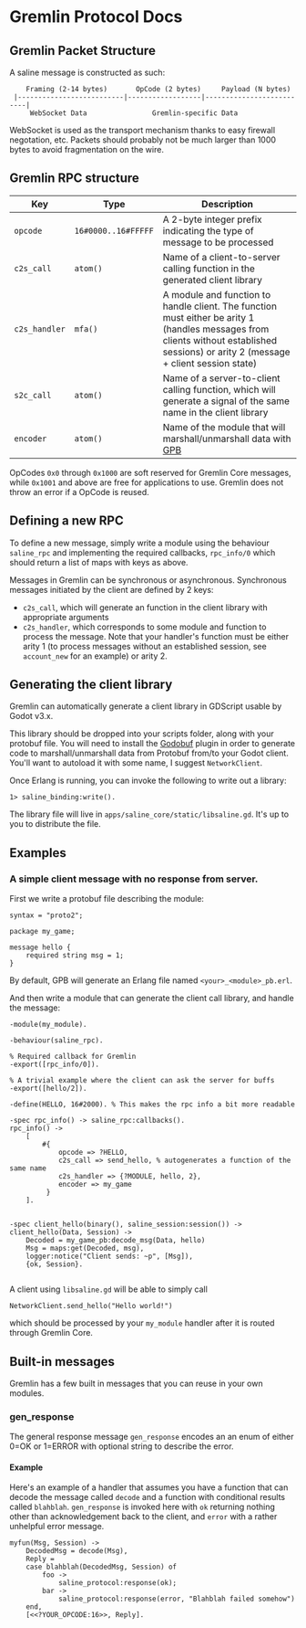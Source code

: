 Gremlin Protocol Docs
===============

Gremlin Packet Structure
-----------------
A saline message is constructed as such:

```
    Framing (2-14 bytes)       OpCode (2 bytes)     Payload (N bytes)
 |--------------------------|------------------|--------------------------|
     WebSocket Data                Gremlin-specific Data
```

WebSocket is used as the transport mechanism thanks to easy firewall negotation, etc. Packets should probably not be much larger than 1000 bytes to avoid fragmentation on the wire. 


Gremlin RPC structure
------------------------


| Key         | Type            | Description                                  |
| ---         | -----            | ------------------------------------------   |
| `opcode`      | `16#0000..16#FFFFF` | A 2-byte integer prefix indicating the type of message to be processed |
| `c2s_call`    | `atom()`           | Name of a client-to-server calling function in the generated client library |
| `c2s_handler` | `mfa()`            | A module and function to handle client. The function must either be arity 1 (handles messages from clients without established sessions) or arity 2 (message + client session state)  |
| `s2c_call`    | `atom()`           | Name of a server-to-client calling function, which will generate a signal of the same name in the client library  |
| `encoder`     | `atom()`           | Name of the module that will marshall/unmarshall data with [GPB](https://github.com/tomas-abrahamsson/gpb) | 


OpCodes `0x0` through `0x1000` are soft reserved for Gremlin Core messages, while `0x1001` and above are free for applications to use. Gremlin does not throw an error if a OpCode is reused.

Defining a new RPC
-----------------
To define a new message, simply write a module using the behaviour `saline_rpc` and implementing the required callbacks, `rpc_info/0` which should return a list of maps with keys as above.


Messages in Gremlin can be synchronous or asynchronous. Synchronous messages initiated by the client are defined by 2 keys: 
 - `c2s_call`, which will generate an function in the client library with appropriate arguments
 - `c2s_handler`, which corresponds to some module and function to process the message. Note that your handler's function must be either arity 1 (to process messages without an established session, see `account_new` for an example)  or arity 2.


Generating the client library
---------------------

Gremlin can automatically generate a client library in GDScript usable by Godot v3.x.

This library should be dropped into your scripts folder, along with your protobuf file. You will need to install the [Godobuf](https://github.com/oniksan/godobuf) plugin in order to generate code to marshall/unmarshall data from Protobuf from/to your Godot client. You'll want to autoload it with some name, I suggest `NetworkClient`. 

Once Erlang is running, you can invoke the following to write out a library:

```
1> saline_binding:write().
```

The library file will live in `apps/saline_core/static/libsaline.gd`. It's up to you to distribute the file. 



Examples
--------------

### A simple client message with no response from server.

First we write a protobuf file describing the module:

``` 
syntax = "proto2";

package my_game;

message hello {
    required string msg = 1;
}
```

By default, GPB will generate an Erlang file named `<your>_<module>_pb.erl`. 

And then write a module that can generate the client call library, and handle the message:

```
-module(my_module).

-behaviour(saline_rpc).

% Required callback for Gremlin
-export([rpc_info/0]).

% A trivial example where the client can ask the server for buffs
-export([hello/2]).

-define(HELLO, 16#2000). % This makes the rpc info a bit more readable

-spec rpc_info() -> saline_rpc:callbacks().
rpc_info() -> 
    [
        #{ 
            opcode => ?HELLO,
            c2s_call => send_hello, % autogenerates a function of the same name
            c2s_handler => {?MODULE, hello, 2},
            encoder => my_game
         }
    ].
    

-spec client_hello(binary(), saline_session:session()) ->
client_hello(Data, Session) ->
    Decoded = my_game_pb:decode_msg(Data, hello)
    Msg = maps:get(Decoded, msg),
    logger:notice("Client sends: ~p", [Msg]),
    {ok, Session}.
  
```

A client using `libsaline.gd` will be able to simply call

```
NetworkClient.send_hello("Hello world!")
```
which should be processed by your `my_module` handler after it is routed through Gremlin Core.


Built-in messages
--------------------
Gremlin has a few built in messages that you can reuse in your own modules.

### gen_response
The general response message `gen_response` encodes an an enum of either 0=OK or 1=ERROR with optional string to describe the error.

#### Example
Here's an example of a handler that assumes you have a function that can decode the message called `decode` and a function with conditional results called `blahblah`. `gen_response` is invoked here with `ok` returning nothing other than acknowledgement back to the client, and `error` with a rather unhelpful error message.
```
myfun(Msg, Session) -> 
    DecodedMsg = decode(Msg),
    Reply = 
    case blahblah(DecodedMsg, Session) of 
        foo -> 
            saline_protocol:response(ok);
        bar ->
            saline_protocol:response(error, "Blahblah failed somehow")
    end,
    [<<?YOUR_OPCODE:16>>, Reply].
```

